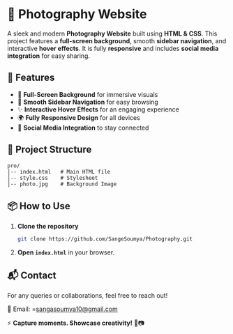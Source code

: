 # 📸 Photography Website

A sleek and modern **Photography Website** built using **HTML & CSS**. This project features a **full-screen background**, smooth **sidebar navigation**, and interactive **hover effects**. It is fully **responsive** and includes **social media integration** for easy sharing.

## 🚀 Features
- 🎯 **Full-Screen Background** for immersive visuals
- 📂 **Smooth Sidebar Navigation** for easy browsing
- ✨ **Interactive Hover Effects** for an engaging experience
- 🌍 **Fully Responsive Design** for all devices
- 🔗 **Social Media Integration** to stay connected

## 📂 Project Structure
```
pro/
│-- index.html   # Main HTML file
│-- style.css    # Stylesheet
│-- photo.jpg    # Background Image
```

## 📦 How to Use
1. **Clone the repository**
   ```bash
   git clone https://github.com/SangeSoumya/Photography.git
   ```
2. **Open `index.html`** in your browser.

## 📬 Contact
For any queries or collaborations, feel free to reach out!

📧 Email: =sangasoumya10@gmail.com

⚡ **Capture moments. Showcase creativity!** 🎨📷

